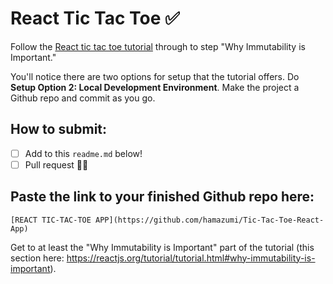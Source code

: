 # React Tic Tac Toe ✅

Follow the [React tic tac toe tutorial](https://reactjs.org/tutorial/tutorial.html) through to step "Why Immutability is Important."

You'll notice there are two options for setup that the tutorial offers. Do **Setup Option 2: Local Development Environment**. Make the project a Github repo and commit as you go.

## How to submit:

- [ ] Add to this `readme.md` below!
- [ ] Pull request 🥷🏽

## Paste the link to your finished Github repo here:

```text
[REACT TIC-TAC-TOE APP](https://github.com/hamazumi/Tic-Tac-Toe-React-App)
```

Get to at least the "Why Immutability is Important" part of the tutorial (this section here: https://reactjs.org/tutorial/tutorial.html#why-immutability-is-important).

